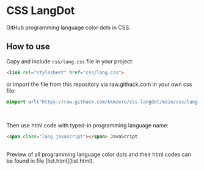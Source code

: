 # CSS LangDot
GitHub programming language color dots in CSS. 

## How to use

Copy and include ```css/lang.css``` file in your project:
```html
<link rel="stylesheet" href="css/lang.css">
```

or import the file from this repository via raw.githack.com in your own css file:
```css
@import url("https://raw.githack.com/kkmzero/css-langdot/main/css/lang.css");
```
</br>

Then use html code with typed-in programming language name:
```html
<span class="lang javascript"></span> JavaScript
```

</br>
Preview of all programming language color dots and their html codes can be found in file [list.html](list.html).
